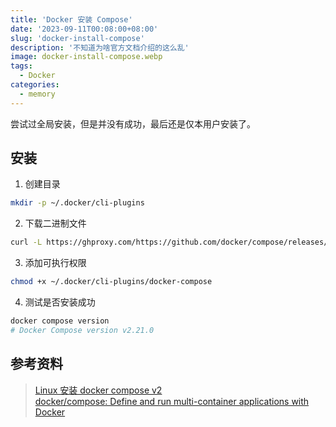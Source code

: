 ```yaml
---
title: 'Docker 安装 Compose'
date: '2023-09-11T00:08:00+08:00'
slug: 'docker-install-compose'
description: '不知道为啥官方文档介绍的这么乱'
image: docker-install-compose.webp
tags:
  - Docker
categories:
  - memory
---
```


尝试过全局安装，但是并没有成功，最后还是仅本用户安装了。

## 安装

1. 创建目录

```bash
mkdir -p ~/.docker/cli-plugins
```

2. 下载二进制文件

```bash
curl -L https://ghproxy.com/https://github.com/docker/compose/releases/latest/download/docker-compose-`uname -s`-`uname -m` > ~/.docker/cli-plugins/docker-compose
```

3. 添加可执行权限

```bash
chmod +x ~/.docker/cli-plugins/docker-compose
```

4. 测试是否安装成功

```bash
docker compose version
# Docker Compose version v2.21.0
```

## 参考资料

> [Linux 安装 docker compose v2](https://www.iszy.cc/posts/linux-install-docker-compose-v2/)  
> [docker/compose: Define and run multi-container applications with Docker](https://github.com/docker/compose)
